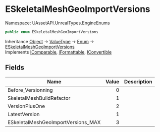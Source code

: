 # ESkeletalMeshGeoImportVersions

Namespace: UAssetAPI.UnrealTypes.EngineEnums

```csharp
public enum ESkeletalMeshGeoImportVersions
```

Inheritance [Object](https://docs.microsoft.com/en-us/dotnet/api/system.object) → [ValueType](https://docs.microsoft.com/en-us/dotnet/api/system.valuetype) → [Enum](https://docs.microsoft.com/en-us/dotnet/api/system.enum) → [ESkeletalMeshGeoImportVersions](./uassetapi.unrealtypes.engineenums.eskeletalmeshgeoimportversions.md)<br>
Implements [IComparable](https://docs.microsoft.com/en-us/dotnet/api/system.icomparable), [IFormattable](https://docs.microsoft.com/en-us/dotnet/api/system.iformattable), [IConvertible](https://docs.microsoft.com/en-us/dotnet/api/system.iconvertible)

## Fields

| Name | Value | Description |
| --- | --: | --- |
| Before_Versionning | 0 |  |
| SkeletalMeshBuildRefactor | 1 |  |
| VersionPlusOne | 2 |  |
| LatestVersion | 1 |  |
| ESkeletalMeshGeoImportVersions_MAX | 3 |  |
